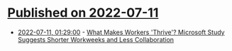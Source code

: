 # [Published on 2022-07-11](index.md)

* [2022-07-11, 01:29:00](https://it.slashdot.org/story/22/07/11/0025242/what-makes-workers-thrive-microsoft-study-suggests-shorter-workweeks-and-less-collaboration?utm_source=rss1.0mainlinkanon&utm_medium=feed) - [What Makes Workers 'Thrive'?  Microsoft Study Suggests Shorter Workweeks and Less Collaboration](https://it.slashdot.org/story/22/07/11/0025242/what-makes-workers-thrive-microsoft-study-suggests-shorter-workweeks-and-less-collaboration?utm_source=rss1.0mainlinkanon&utm_medium=feed)
